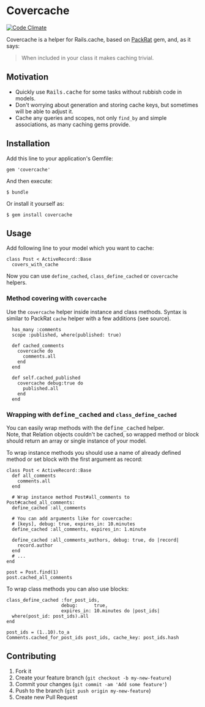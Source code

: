 # Covercache

[![Code Climate](https://codeclimate.com/github/estum/covercache.png)](https://codeclimate.com/github/estum/covercache)

Covercache is a helper for Rails.cache, based on [PackRat](https://github.com/cpuguy83/pack_rat) gem, and, as it says: <br />
> When included in your class it makes caching trivial.

## Motivation

* Quickly use <tt>Rails.cache</tt> for some tasks without rubbish code in models.
* Don't worrying about generation and storing cache keys, but sometimes will be able to adjust it.
* Cache any queries and scopes, not only `find_by` and simple associations, as many caching gems provide.


## Installation

Add this line to your application's Gemfile:

    gem 'covercache'

And then execute:

    $ bundle

Or install it yourself as:

    $ gem install covercache

## Usage

Add following line to your model which you want to cache:

    class Post < ActiveRecord::Base
      covers_with_cache

Now you can use `define_cached`, `class_define_cached` or `covercache` helpers.

### Method covering with `covercache`

Use the `covercache` helper inside instance and class methods. Syntax is similar to PackRat `cache` helper with a few additions (see source).

      has_many :comments
      scope :published, where(published: true)
      
      def cached_comments
        covercache do
          comments.all
        end
      end
      
      def self.cached_published
        covercache debug:true do
          published.all
        end
      end


### Wrapping with <tt>define_cached</tt> and `class_define_cached`

You can easily wrap methods with the <tt>define_cached</tt> helper.<br />
Note, that Relation objects couldn't be cached, so wrapped method or block 
should return an array or single instance of your model. 

To wrap instance methods you should use a name of already defined method or set block with the first argument as record:
  
    class Post < ActiveRecord::Base
	  def all_comments
	    comments.all
	  end
	    
	  # Wrap instance method Post#all_comments to Post#cached_all_comments:
	  define_cached :all_comments
	
	  # You can add arguments like for covercache: 
	  # [keys], debug: true, expires_in: 10.minutes
	  define_cached :all_comments, expires_in: 1.minute
	  
	  define_cached :all_comments_authors, debug: true, do |record|
	    record.author
	  end
	  # ...
	end
	  
	post = Post.find(1)
	post.cached_all_comments

To wrap class methods you can also use blocks:
  
    class_define_cached :for_post_ids, 
    					debug:      true, 
    					expires_in: 10.minutes do |post_ids|
      where(post_id: post_ids).all
    end
  
    post_ids = (1..10).to_a
    Comments.cached_for_post_ids post_ids, cache_key: post_ids.hash

## Contributing

1. Fork it
2. Create your feature branch (`git checkout -b my-new-feature`)
3. Commit your changes (`git commit -am 'Add some feature'`)
4. Push to the branch (`git push origin my-new-feature`)
5. Create new Pull Request

